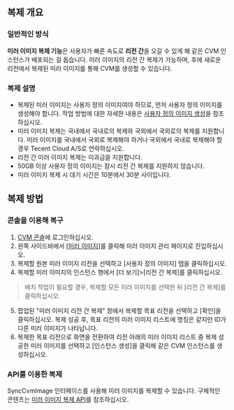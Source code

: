## 복제 개요

### 일반적인 방식

**미러 이미지 복제 기능**은 사용자가 빠른 속도로 **리전 간**을 오갈 수 있게 해 같은 CVM 인스턴스가 배포되는 걸 돕습니다. 미러 이미지의 리전 간 복제가 가능하며, 후에 새로운 리전에서 복제된 미러 이미지를 통해 CVM를 생성할 수 있습니다.

### 복제 설명
 - 복제된 미러 이미지는 사용자 정의 이미지여야 하므로, 먼저 사용자 정의 이미지를 생성해야 합니다. 작업 방법에 대한 자세한 내용은 [사용자 정의 이미지 생성](https://intl.cloud.tencent.com/document/product/213/4942)을 참조하십시오.
 - 미러 이미지 복제는 국내에서 국내로의 복제와 국외에서 국외로의 복제를 지원합니다. 미러 이미지를 국내에서 국외로 복제해야 하거나 국외에서 국내로 복제해야 할 경우 Tecent Cloud A/S로 연락하십시오.
 - 리전 간 미러 이미지 복제는 미과금을 지원합니다.
 - 50GB 이상 사용자 정의 이미지는 잠시 리전 간 복제를 지원하지 않습니다.
 - 미러 이미지 복제 시 대기 시간은 10분에서 30분 사이입니다.

## 복제 방법
### 콘솔을 이용해 복구
 1. [CVM 콘솔](https://console.cloud.tencent.com/cvm/)에 로그인하십시오.
 2. 왼쪽 사이드바에서 [[미러 이미지](https://console.cloud.tencent.com/cvm/image)]를 클릭해 미러 이미지 관리 페이지로 진입하십시오.
  3. 복제할 원본 미러 이미지 리전을 선택하고 [사용자 정의 이미지] 탭을 클릭하십시오. 
 4. 복제할 미러 이미지의 인스턴스 행에서 [더 보기]>[리전 간 복제]를 클릭하십시오.
 > 배치 작업이 필요할 경우, 복제할 모든 미러 이미지를 선택한 뒤 [리전 간 복제]를 클릭하십시오.
 >
 5. 팝업된 "미러 이미지 리전 간 복제" 창에서 복제할 목표 리전을 선택하고 [확인]을 클릭하십시오.
복제 성공 후, 목표 리전의 미러 이미지 리스트에 명칭은 같지만 ID가 다른 미러 이미지가 나타납니다.
 6. 복제한 목표 리전으로 화면을 전환하여 리전 아래의 미러 이미지 리스트 중 복제 성공한 미러 이미지를 선택하고 [인스턴스 생성]을 클릭해 같은 CVM 인스턴스를 생성하십시오.

### API를 이용한 복제
SyncCvmImage 인터페이스를 사용해 미러 이미지를 복제할 수 있습니다. 구체적인 콘텐츠는 [미러 이미지 복제 API](https://cloud.tencent.com/document/api/213/1336)를 참조하십시오.
